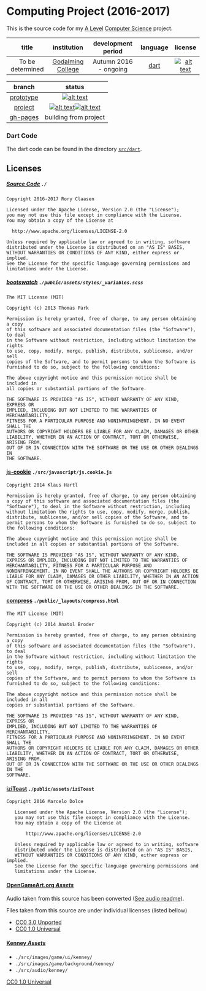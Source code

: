 # Computing Project (2016-2017)

This is the source code for my [A Level](https://en.wikipedia.org/wiki/GCE_Advanced_Level_(United_Kingdom)) [Computer Science](http://www.aqa.org.uk/subjects/computer-science-and-it/as-and-a-level) project.

|title|institution|development period|language|license|
|:----:|:---------:|:----------------:|:------:|:------:|
|To be determined|[Godalming College](http://www.godalming.ac.uk/)|Autumn 2016 - ongoing|[dart](https://www.dartlang.org/)|[![alt text][license]](LICENSE)|

|branch|status|
|:----:|:----:|
|[prototype](https://github.com/GOGO98901/computing-project/tree/prototype)|[![alt text][branch-prototype]](http://travis-ci.org/GOGO98901/computing-project/branches)|
|[project](https://github.com/GOGO98901/computing-project/tree/project)|[![alt text][branch-project]](http://travis-ci.org/GOGO98901/computing-project/branches)[![alt text][project-deps]](pubspec.yaml)|
|[gh-pages](https://github.com/GOGO98901/computing-project/tree/gh-pages)|building from project|

### Dart Code

The dart code can be found in the directory [`src/dart`](src/dart).

## Licenses

##### [Source Code](https://github.com/GOGO98901/computing-project/) `./`

```
Copyright 2016-2017 Rory Claasen

Licensed under the Apache License, Version 2.0 (the "License");
you may not use this file except in compliance with the License.
You may obtain a copy of the License at

  http://www.apache.org/licenses/LICENSE-2.0

Unless required by applicable law or agreed to in writing, software
distributed under the License is distributed on an "AS IS" BASIS,
WITHOUT WARRANTIES OR CONDITIONS OF ANY KIND, either express or implied.
See the License for the specific language governing permissions and
limitations under the License.
```

##### [bootswatch](http://bootswatch.com) `./public/assets/styles/_variables.scss`

```
The MIT License (MIT)

Copyright (c) 2013 Thomas Park

Permission is hereby granted, free of charge, to any person obtaining a copy
of this software and associated documentation files (the "Software"), to deal
in the Software without restriction, including without limitation the rights
to use, copy, modify, merge, publish, distribute, sublicense, and/or sell
copies of the Software, and to permit persons to whom the Software is
furnished to do so, subject to the following conditions:

The above copyright notice and this permission notice shall be included in
all copies or substantial portions of the Software.

THE SOFTWARE IS PROVIDED "AS IS", WITHOUT WARRANTY OF ANY KIND, EXPRESS OR
IMPLIED, INCLUDING BUT NOT LIMITED TO THE WARRANTIES OF MERCHANTABILITY,
FITNESS FOR A PARTICULAR PURPOSE AND NONINFRINGEMENT. IN NO EVENT SHALL THE
AUTHORS OR COPYRIGHT HOLDERS BE LIABLE FOR ANY CLAIM, DAMAGES OR OTHER
LIABILITY, WHETHER IN AN ACTION OF CONTRACT, TORT OR OTHERWISE, ARISING FROM,
OUT OF OR IN CONNECTION WITH THE SOFTWARE OR THE USE OR OTHER DEALINGS IN
THE SOFTWARE.
```

#### [js-cookie](https://github.com/js-cookie/) `./src/javascript/js.cookie.js`

```
Copyright 2014 Klaus Hartl

Permission is hereby granted, free of charge, to any person obtaining
a copy of this software and associated documentation files (the
"Software"), to deal in the Software without restriction, including
without limitation the rights to use, copy, modify, merge, publish,
distribute, sublicense, and/or sell copies of the Software, and to
permit persons to whom the Software is furnished to do so, subject to
the following conditions:

The above copyright notice and this permission notice shall be
included in all copies or substantial portions of the Software.

THE SOFTWARE IS PROVIDED "AS IS", WITHOUT WARRANTY OF ANY KIND,
EXPRESS OR IMPLIED, INCLUDING BUT NOT LIMITED TO THE WARRANTIES OF
MERCHANTABILITY, FITNESS FOR A PARTICULAR PURPOSE AND
NONINFRINGEMENT. IN NO EVENT SHALL THE AUTHORS OR COPYRIGHT HOLDERS BE
LIABLE FOR ANY CLAIM, DAMAGES OR OTHER LIABILITY, WHETHER IN AN ACTION
OF CONTRACT, TORT OR OTHERWISE, ARISING FROM, OUT OF OR IN CONNECTION
WITH THE SOFTWARE OR THE USE OR OTHER DEALINGS IN THE SOFTWARE.
```

#### [compress](http://jch.penibelst.de/) `./public/_layouts/compress.html`

```
The MIT License (MIT)

Copyright (c) 2014 Anatol Broder

Permission is hereby granted, free of charge, to any person obtaining a copy
of this software and associated documentation files (the "Software"), to deal
in the Software without restriction, including without limitation the rights
to use, copy, modify, merge, publish, distribute, sublicense, and/or sell
copies of the Software, and to permit persons to whom the Software is
furnished to do so, subject to the following conditions:

The above copyright notice and this permission notice shall be included in all
copies or substantial portions of the Software.

THE SOFTWARE IS PROVIDED "AS IS", WITHOUT WARRANTY OF ANY KIND, EXPRESS OR
IMPLIED, INCLUDING BUT NOT LIMITED TO THE WARRANTIES OF MERCHANTABILITY,
FITNESS FOR A PARTICULAR PURPOSE AND NONINFRINGEMENT. IN NO EVENT SHALL THE
AUTHORS OR COPYRIGHT HOLDERS BE LIABLE FOR ANY CLAIM, DAMAGES OR OTHER
LIABILITY, WHETHER IN AN ACTION OF CONTRACT, TORT OR OTHERWISE, ARISING FROM,
OUT OF OR IN CONNECTION WITH THE SOFTWARE OR THE USE OR OTHER DEALINGS IN THE
SOFTWARE.
```

#### [iziToast](https://github.com/dolce/iziToast) `./public/assets/iziToast`

```
Copyright 2016 Marcelo Dolce

   Licensed under the Apache License, Version 2.0 (the "License");
   you may not use this file except in compliance with the License.
   You may obtain a copy of the License at

       http://www.apache.org/licenses/LICENSE-2.0

   Unless required by applicable law or agreed to in writing, software
   distributed under the License is distributed on an "AS IS" BASIS,
   WITHOUT WARRANTIES OR CONDITIONS OF ANY KIND, either express or implied.
   See the License for the specific language governing permissions and
   limitations under the License.
```

#### [OpenGameArt.org *Assets*](http://opengameart.org/)

Audio taken from this source has been converted ([See audio readme](src/audio/readme.md)).

Files taken from this source are under individual licenses (listed bellow)

- [CC0 3.0 Unported](https://creativecommons.org/licenses/by/3.0/)
- [CC0 1.0 Universal](https://creativecommons.org/publicdomain/zero/1.0/)

#### [Kenney *Assets*](http://kenney.nl/assets)

- `./src/images/game/ui/kenney/`
- `./src/images/game/background/kenney/`
- `./src/audio/kenney/`

[CC0 1.0 Universal](https://creativecommons.org/publicdomain/zero/1.0/)

[branch-prototype]: https://img.shields.io/travis/GOGO98901/computing-project/prototype.svg?style=flat-square "Build Status"
[branch-project]: https://img.shields.io/travis/GOGO98901/computing-project/project.svg?style=flat-square "Build Status"
[project-deps]: https://img.shields.io/librariesio/github/GOGO98901/computing-project.svg?style=flat-square "Dependencies"
[license]: https://img.shields.io/badge/license-Apache%202-blue.svg?style=flat-square "license"
